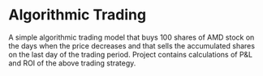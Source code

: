 # Algorithmic Trading

A simple algorithmic trading model that buys 100 shares of AMD stock on the days when the price decreases and that sells the accumulated shares on the last day of the trading period. 
Project contains calculations of P&L and ROI of the above trading strategy.
